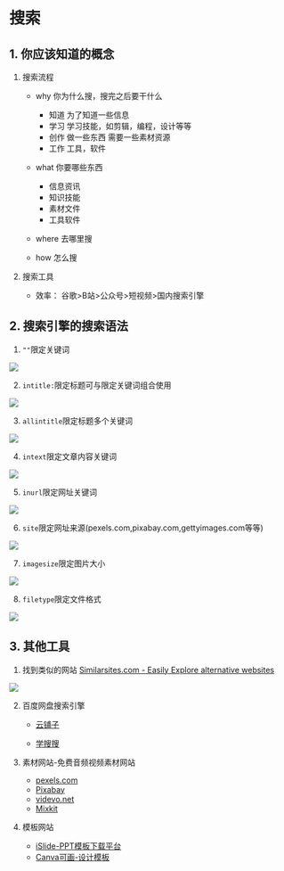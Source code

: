 # 搜索

## 1. 你应该知道的概念

1. 搜索流程

   - why 你为什么搜，搜完之后要干什么
     - 知道 为了知道一些信息
     - 学习 学习技能，如剪辑，编程，设计等等
     - 创作 做一些东西 需要一些素材资源
     - 工作 工具，软件
   - what 你要哪些东西
     - 信息资讯
     - 知识技能
     - 素材文件
     - 工具软件

   - where 去哪里搜
   - how 怎么搜

2. 搜索工具

   - 效率： 谷歌>B站>公众号>短视频>国内搜索引擎

   

## 2. 搜索引擎的搜索语法

1. `""`限定关键词

![](https://picgo-img-repo.oss-cn-beijing.aliyuncs.com/img/fc274f186c56dadead5bb9d9756fefd7.png)

2. `intitle:`限定标题可与限定关键词组合使用

![](https://picgo-img-repo.oss-cn-beijing.aliyuncs.com/img/d934b55a2ded4c09fd8a03af8d148c9c.png)

3. `allintitle`限定标题多个关键词

![](https://picgo-img-repo.oss-cn-beijing.aliyuncs.com/img/f2a732c94811bbe40ddf3879dde06758.png)

4. `intext`限定文章内容关键词

![](https://picgo-img-repo.oss-cn-beijing.aliyuncs.com/img/3f5ec9fb5504f154d8adc7de6b1543c0.png)

5. `inurl`限定网址关键词

![](https://picgo-img-repo.oss-cn-beijing.aliyuncs.com/img/252ff35c8228efa40e21446350f55cfa.png)

6. `site`限定网址来源(pexels.com,pixabay.com,gettyimages.com等等)

![](https://picgo-img-repo.oss-cn-beijing.aliyuncs.com/img/27c8e88d2e855f1306e3b3181a3631c6.png)

7. `imagesize`限定图片大小

![](https://picgo-img-repo.oss-cn-beijing.aliyuncs.com/img/0382c8d714270a9bdf2d4fefde5c93ea.png)

8. `filetype`限定文件格式

![](https://picgo-img-repo.oss-cn-beijing.aliyuncs.com/img/6491a4e3af87b31ac5bac5af6006c1d1.png)

## 3. 其他工具

1. 找到类似的网站 [Similarsites.com - Easily Explore alternative websites](https://www.similarsites.com/)

![](https://picgo-img-repo.oss-cn-beijing.aliyuncs.com/img/f0339cd50157164e9b79f860c0a5043e.png)

2. 百度网盘搜索引擎

   - [云铺子](https://www.yunpz.net/wangpan.html)

   - [学搜搜](https://www.xuesousou.net/?ref=toolsdar.com)

3. 素材网站-免费音频视频素材网站
   - [pexels.com](https://www.pexels.com/zh-cn/)
   - [Pixabay](https://pixabay.com/)
   - [videvo.net](https://www.videvo.net/)
   - [Mixkit](https://mixkit.co/)

4. 模板网站
   - [iSlide-PPT模板下载平台](https://www.islide.cc/)
   - [Canva可画-设计模板](https://www.canva.cn/templates/)


